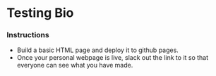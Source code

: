 # Testing Bio

### Instructions

* Build a basic HTML page and deploy it to github pages.
* Once your personal webpage is live, slack out the link to it so that everyone can see what you have made.


